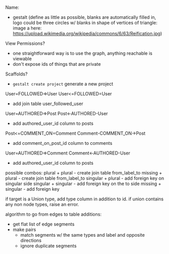 Name:
  - gestalt (define as little as possible, blanks are automatically filled in,
    logo could be three circles w/ blanks in shape of vertices of triangle:
    image a here:
    https://upload.wikimedia.org/wikipedia/commons/6/63/Reification.jpg)

View Permissions?
  - one straightforward way is to use the graph, anything reachable is viewable
  - don't expose ids of things that are private

Scaffolds?
  - `gestalt create project` generate a new project


User=FOLLOWED=>User
User<=FOLLOWED=User
  - add join table user_followed_user

User=AUTHORED=>Post
Post<-AUTHORED-User
  - add authored_user_id column to posts

Post<=COMMENT_ON=Comment
Comment-COMMENT_ON->Post
  - add comment_on_post_id column to comments

User=AUTHORED=>Comment
Comment<-AUTHORED-User
  - add authored_user_id column to posts

possible combos:
  plural + plural
    - create join table from_label_to
  missing + plural
    - create join table from_label_to
  singular + plural
    - add foreign key on singular side
  singular + singular
    - add foreign key on the to side
  missing + singular
    - add foreign key

if target is a Union type, add type column in addition to id.
if union contains any non node types, raise an error.


algorithm to go from edges to table additions:
- get flat list of edge segments
- make pairs
  - match segments w/ the same types and label and opposite directions
  - ignore duplicate segments
